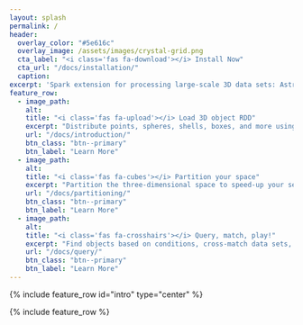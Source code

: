 ```yaml
---
layout: splash
permalink: /
header:
  overlay_color: "#5e616c"
  overlay_image: /assets/images/crystal-grid.png
  cta_label: "<i class='fas fa-download'></i> Install Now"
  cta_url: "/docs/installation/"
  caption:
excerpt: 'Spark extension for processing large-scale 3D data sets: Astrophysics, High Energy Physics, Meteorology, ...<br /> <small><a href="https://github.com/astrolabsoftware/spark3D/releases/tag/0.1.1">Latest release v0.1.1</a></small><br /><br /> {::nomarkdown}<iframe style="display: inline-block;" src="https://ghbtns.com/github-btn.html?user=astrolabsoftware&repo=spark3D&type=star&count=true&size=large" frameborder="0" scrolling="0" width="160px" height="30px"></iframe> <iframe style="display: inline-block;" src="https://ghbtns.com/github-btn.html?user=astrolabsoftware&repo=spark3D&type=fork&count=true&size=large" frameborder="0" scrolling="0" width="158px" height="30px"></iframe>{:/nomarkdown}'
feature_row:
  - image_path:
    alt:
    title: "<i class='fas fa-upload'></i> Load 3D object RDD"
    excerpt: "Distribute points, spheres, shells, boxes, and more using spark3D."
    url: "/docs/introduction/"
    btn_class: "btn--primary"
    btn_label: "Learn More"
  - image_path:
    alt:
    title: "<i class='fas fa-cubes'></i> Partition your space"
    excerpt: "Partition the three-dimensional space to speed-up your search."
    url: "/docs/partitioning/"
    btn_class: "btn--primary"
    btn_label: "Learn More"
  - image_path:
    alt:
    title: "<i class='fas fa-crosshairs'></i> Query, match, play!"
    excerpt: "Find objects based on conditions, cross-match data sets, and define your requests."
    url: "/docs/query/"
    btn_class: "btn--primary"
    btn_label: "Learn More"
---
```


{% include feature_row id="intro" type="center" %}

{% include feature_row %}
